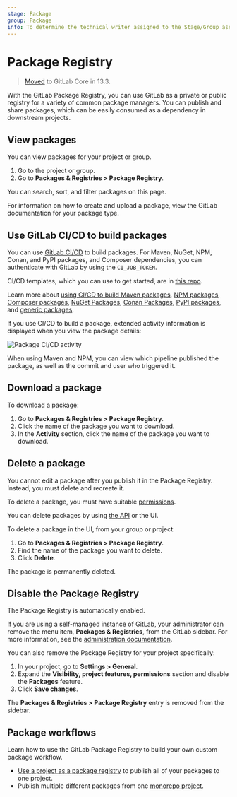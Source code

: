 ```yaml
---
stage: Package
group: Package
info: To determine the technical writer assigned to the Stage/Group associated with this page, see https://about.gitlab.com/handbook/engineering/ux/technical-writing/#designated-technical-writers
---
```


# Package Registry

> [Moved](https://gitlab.com/gitlab-org/gitlab/-/issues/221259) to GitLab Core in 13.3.

With the GitLab Package Registry, you can use GitLab as a private or public registry
for a variety of common package managers. You can publish and share
packages, which can be easily consumed as a dependency in downstream projects.

## View packages

You can view packages for your project or group.

1. Go to the project or group.
1. Go to **Packages & Registries > Package Registry**.

You can search, sort, and filter packages on this page.

For information on how to create and upload a package, view the GitLab documentation for your package type.

## Use GitLab CI/CD to build packages

You can use [GitLab CI/CD](../../../ci/README.md) to build packages.
For Maven, NuGet, NPM, Conan, and PyPI packages, and Composer dependencies, you can
authenticate with GitLab by using the `CI_JOB_TOKEN`.

CI/CD templates, which you can use to get started, are in [this repo](https://gitlab.com/gitlab-org/gitlab/-/tree/master/lib/gitlab/ci/templates).

Learn more about [using CI/CD to build Maven packages](../maven_repository/index.md#creating-maven-packages-with-gitlab-cicd), [NPM packages](../npm_registry/index.md#publishing-a-package-with-cicd), [Composer packages](../composer_repository/index.md#publish-a-composer-package-by-using-cicd), [NuGet Packages](../nuget_repository/index.md#publishing-a-nuget-package-with-cicd), [Conan Packages](../conan_repository/index.md#publish-a-conan-package-by-using-cicd), [PyPI packages](../pypi_repository/index.md#using-gitlab-ci-with-pypi-packages), and [generic packages](../generic_packages/index.md#publish-a-generic-package-by-using-cicd).

If you use CI/CD to build a package, extended activity
information is displayed when you view the package details:

![Package CI/CD activity](img/package_activity_v12_10.png)

When using Maven and NPM, you can view which pipeline published the package, as well as the commit and
user who triggered it.

## Download a package

To download a package:

1. Go to **Packages & Registries > Package Registry**.
1. Click the name of the package you want to download.
1. In the **Activity** section, click the name of the package you want to download.

## Delete a package

You cannot edit a package after you publish it in the Package Registry. Instead, you
must delete and recreate it.

To delete a package, you must have suitable [permissions](../../permissions.md).

You can delete packages by using [the API](../../../api/packages.md#delete-a-project-package) or the UI.

To delete a package in the UI, from your group or project:

1. Go to **Packages & Registries > Package Registry**.
1. Find the name of the package you want to delete.
1. Click **Delete**.

The package is permanently deleted.

## Disable the Package Registry

The Package Registry is automatically enabled.

If you are using a self-managed instance of GitLab, your administrator can remove
the menu item, **Packages & Registries**, from the GitLab sidebar. For more information,
see the [administration documentation](../../../administration/packages/index.md).

You can also remove the Package Registry for your project specifically:

1. In your project, go to **Settings > General**.
1. Expand the **Visibility, project features, permissions** section and disable the
   **Packages** feature.
1. Click **Save changes**.

The **Packages & Registries > Package Registry** entry is removed from the sidebar.

## Package workflows

Learn how to use the GitLab Package Registry to build your own custom package workflow.

- [Use a project as a package registry](../workflows/project_registry.md) to publish all of your packages to one project.
- Publish multiple different packages from one [monorepo project](../workflows/monorepo.md).
